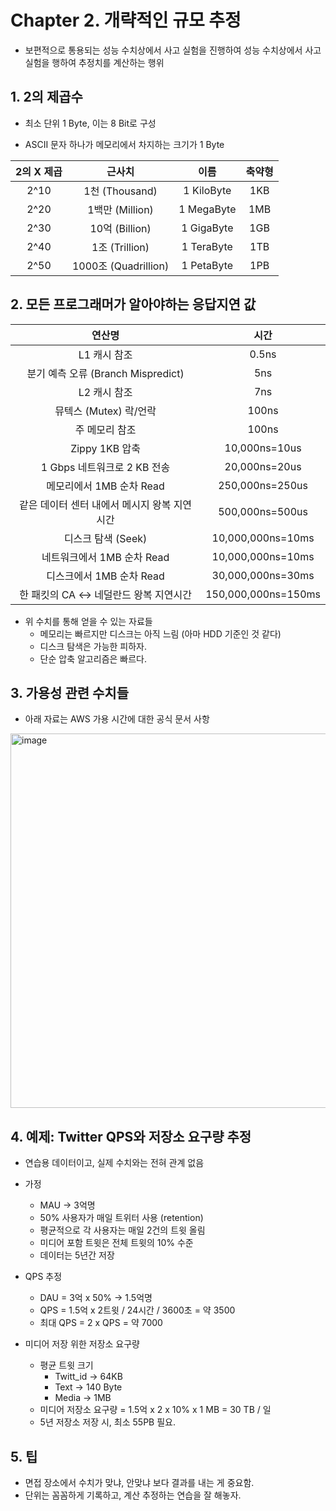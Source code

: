 # Chapter 2. 개략적인 규모 추정

- 보편적으로 통용되는 성능 수치상에서 사고 실험을 진행하여 성능 수치상에서 사고 실험을 행하여 추정치를 계산하는 행위

## 1. 2의 제곱수

- 최소 단위 1 Byte, 이는 8 Bit로 구성

- ASCII 문자 하나가 메모리에서 차지하는 크기가 1 Byte



| 2의 X 제곱 |        근사치        |    이름    | 축약형 |
| :--------: | :------------------: | :--------: | :----: |
|    2^10    |    1천 (Thousand)    | 1 KiloByte |  1KB   |
|    2^20    |   1백만 (Million)    | 1 MegaByte |  1MB   |
|    2^30    |    10억 (Billion)    | 1 GigaByte |  1GB   |
|    2^40    |    1조 (Trillion)    | 1 TeraByte |  1TB   |
|    2^50    | 1000조 (Quadrillion) | 1 PetaByte |  1PB   |



## 2. 모든 프로그래머가 알아야하는 응답지연 값



|                    연산명                     |        시간         |
| :-------------------------------------------: | :-----------------: |
|                 L1 캐시 참조                  |        0.5ns        |
|      분기 예측 오류 (Branch Mispredict)       |         5ns         |
|                 L2 캐시 참조                  |         7ns         |
|            뮤텍스 (Mutex) 락/언락             |        100ns        |
|                주 메모리 참조                 |        100ns        |
|                Zippy 1KB 압축                 |    10,000ns=10us    |
|          1 Gbps 네트워크로 2 KB 전송          |    20,000ns=20us    |
|           메모리에서 1MB 순차 Read            |   250,000ns=250us   |
| 같은 데이터 센터 내에서 메시지 왕복 지연 시간 |   500,000ns=500us   |
|              디스크 탐색 (Seek)               |  10,000,000ns=10ms  |
|          네트워크에서 1MB 순차 Read           |  10,000,000ns=10ms  |
|           디스크에서 1MB 순차 Read            |  30,000,000ns=30ms  |
|    한 패킷의 CA <-> 네덜란드 왕복 지연시간    | 150,000,000ns=150ms |

- 위 수치를 통해 얻을 수 있는 자료들
  - 메모리는 빠르지만 디스크는 아직 느림 (아마 HDD 기준인 것 같다)
  - 디스크 탐색은 가능한 피하자.
  - 단순 압축 알고리즘은 빠르다.

## 3. 가용성 관련 수치들

- 아래 자료는 AWS 가용 시간에 대한 공식 문서 사항

<img width="599" alt="image" src="https://github.com/ttlqudan/WoowahanStudy/assets/40455392/04915f4a-5381-4e30-a930-d8e5890d06fa">

## 4. 예제: Twitter QPS와 저장소 요구량 추정

- 연습용 데이터이고, 실제 수치와는 전혀 관계 없음

- 가정
  - MAU -> 3억명
  - 50% 사용자가 매일 트위터 사용 (retention)
  - 평균적으로 각 사용자는 매일 2건의 트윗 올림
  - 미디어 포함 트윗은 전체 트윗의 10% 수준
  - 데이터는 5년간 저장
- QPS 추정
  - DAU = 3억 x 50% -> 1.5억명
  - QPS = 1.5억 x 2트윗 / 24시간 / 3600초 = 약 3500
  - 최대 QPS = 2 x QPS = 약 7000
- 미디어 저장 위한 저장소 요구량
  - 평균 트윗 크기
    - Twitt_id -> 64KB
    - Text -> 140 Byte
    - Media -> 1MB
  - 미디어 저장소 요구량 = 1.5억 x 2 x 10% x 1 MB = 30 TB / 일
  - 5년 저장소 저장 시, 최소 55PB 필요.



## 5. 팁

- 면접 장소에서 수치가 맞냐, 안맞냐 보다 결과를 내는 게 중요함.
- 단위는 꼼꼼하게 기록하고, 계산 추정하는 연습을 잘 해놓자.